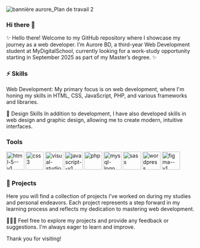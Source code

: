 ![bannière aurore_Plan de travail 2](https://github.com/user-attachments/assets/66bafbff-629f-4c02-b88d-cc2c69676436)

### Hi there 👋

✨ Hello there! Welcome to my GitHub repository where I showcase my journey as a web developer. I’m Aurore BD, a third-year Web Development student at MyDigitalSchool, currently looking for a work-study opportunity starting in September 2025 as part of my Master’s degree. ✨

### ⚡ Skills
Web Development: My primary focus is on web development, where I'm honing my skills in HTML, CSS, JavaScript, PHP, and various frameworks and libraries.

🎨 Design Skills
In addition to development, I have also developed skills in web design and graphic design, allowing me to create modern, intuitive interfaces.

### Tools
<img width="48" height="48" src="https://img.icons8.com/color/48/html-5--v1.png" alt="html-5--v1"/> <img width="48" height="48" src="https://img.icons8.com/color/48/css3.png" alt="css3"/> <img width="48" height="48" src="https://img.icons8.com/color/48/visual-studio-code-2019.png" alt="visual-studio-code-2019"/> <img width="48" height="48" src="https://img.icons8.com/color/48/javascript--v1.png" alt="javascript--v1"/> <img width="48" height="48" src="https://img.icons8.com/parakeet/48/php.png" alt="php"/> <img width="48" height="48" src="https://img.icons8.com/color/48/mysql-logo.png" alt="mysql-logo"/> <img width="48" height="48" src="https://img.icons8.com/color/48/sass.png" alt="sass"/> <img width="48" height="48" src="https://img.icons8.com/color/48/wordpress.png" alt="wordpress"/> <img width="48" height="48" src="https://img.icons8.com/color/48/figma--v1.png" alt="figma--v1"/>

### 🚀 Projects
Here you will find a collection of projects I've worked on during my studies and personal endeavors. Each project represents a step forward in my learning process and reflects my dedication to mastering web development.

👩🏻‍💻 Feel free to explore my projects and provide any feedback or suggestions. I'm always eager to learn and improve. 

Thank you for visiting!
